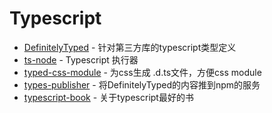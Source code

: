 # Typescript

- [DefinitelyTyped](https://github.com/DefinitelyTyped/DefinitelyTyped) - 针对第三方库的typescript类型定义
- [ts-node](https://www.npmjs.com/package/ts-node) - Typescript 执行器
- [typed-css-module](https://github.com/Quramy/typed-css-modules) - 为css生成 .d.ts文件，方便css module
- [types-publisher](https://github.com/microsoft/types-publisher) - 将DefinitelyTyped的内容推到npm的服务
- [typescript-book](https://github.com/basarat/typescript-book) - 关于typescript最好的书